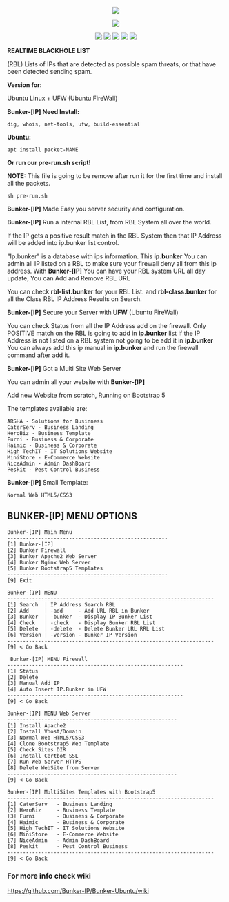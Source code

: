  <p align="center">
  <img src="https://dnsbl.evilnet.org/assets/img/bunker-ip-small-logo.png">
</p>

 
<p align="center">
  <img src="https://img.shields.io/badge/Bunker_IP-v1.1_BETA-BETA">
</p>


<p align="center">
  <img src="https://img.shields.io/badge/Maintained%3F-Yes-green?style=for-the-badge">
  <img src="https://img.shields.io/github/license/Bunker-IP/Bunker-Ubuntu?style=for-the-badge">
  <img src="https://img.shields.io/github/stars/Bunker-IP/Bunker-Ubuntu?style=for-the-badge">
  <img src="https://img.shields.io/github/forks/Bunker-IP/Bunker-Ubuntu?color=teal&style=for-the-badge">
  <img src="https://img.shields.io/github/issues/Bunker-IP/Bunker-Ubuntu?color=violet&style=for-the-badge">
</p>


**REALTIME BLACKHOLE LIST**

(RBL) Lists of IPs that are detected as possible spam threats, or that have been detected sending spam.

**Version for:** 

Ubuntu Linux + UFW (Ubuntu FireWall)

**Bunker-[IP] Need Install:** 

``` 
dig, whois, net-tools, ufw, build-essential 
```

**Ubuntu:** 

```
apt install packet-NAME
```

**Or run our pre-run.sh script!**

**NOTE:** This file is going to be remove after run it for the first time and install all the packets.

```
sh pre-run.sh
```

**Bunker-[IP]** Made Easy you server security and configuration.

**Bunker-[IP]** Run a internal RBL List, from RBL System all over the world.

If the IP gets a positive result match in the RBL System then that IP Address will be added into ip.bunker list control.

"Ip.bunker" is a database with ips information.
This **ip.bunker** You can admin all IP listed on a RBL to make sure your firewall deny all from this ip address.
With **Bunker-[IP]** You can have your RBL system URL all day update, You can Add and Remove RBL URL

You can check **rbl-list.bunker** for your RBL List.
and **rbl-class.bunker** for all the Class RBL IP Address Results on Search.

**Bunker-[IP]** Secure your Server with **UFW** (Ubuntu FireWall)

You can check Status from all the IP Address add on the firewall.
Only POSITIVE match on the RBL is going to add in **ip.bunker** list
If the IP Address is not listed on a RBL system not going to be add it in **ip.bunker**
You can always add this ip manual in **ip.bunker** and run the firewall command after add it.

**Bunker-[IP]** Got a Multi Site Web Server

You can admin all your website with **Bunker-[IP]**

Add new Website from scratch, Running on Bootstrap 5

The templates available are:

```
ARSHA - Solutions for Businness
CaterServ - Business Landing
HeroBiz - Business Template
Furni - Business & Corporate
Haimic - Business & Corporate
High TechIT - IT Solutions Website
MiniStore - E-Commerce Website
NiceAdmin - Admin DashBoard
Peskit - Pest Control Business
```

**Bunker-[IP]** Small Template: 

```
Normal Web HTML5/CSS3
```


## BUNKER-[IP] MENU OPTIONS


```
Bunker-[IP] Main Menu 
----------------------------------------------------
[1] Bunker-[IP]
[2] Bunker Firewall
[3] Bunker Apache2 Web Server
[4] Bunker Nginx Web Server
[5] Bunker Bootstrap5 Templates
----------------------------------------------------
[9] Exit

```

```
Bunker-[IP] MENU
-------------------------------------------------------------------
[1] Search  | IP Address Search RBL
[2] Add     | -add     - Add URL RBL in Bunker
[3] Bunker  | -bunker  - Display IP Bunker List
[4] Check   | -check   - Display Bunker RBL List
[5] Delete  | -delete  - Delete Bunker URL RRL List
[6] Version | -version - Bunker IP Version
-------------------------------------------------------------------
[9] < Go Back

```

```
 Bunker-[IP] MENU Firewall
---------------------------------------------------------
[1] Status
[2] Delete
[3] Manual Add IP
[4] Auto Insert IP.Bunker in UFW
---------------------------------------------------------
[9] < Go Back

```

```
Bunker-[IP] MENU Web Server
-------------------------------------------------------
[1] Install Apache2
[2] Install Vhost/Domain
[3] Normal Web HTML5/CSS3
[4] Clone Bootstrap5 Web Template
[5] Check Sites DIR
[6] Install Certbot SSL
[7] Run Web Server HTTPS
[8] Delete WebSite from Server
-------------------------------------------------------
[9] < Go Back

```

```
Bunker-[IP] MultiSites Templates with Bootstrap5
-------------------------------------------------------------------
[1] CaterServ   - Business Landing
[2] HeroBiz     - Business Template
[3] Furni       - Business & Corporate
[4] Haimic      - Business & Corporate
[5] High TechIT - IT Solutions Website
[6] MiniStore   - E-Commerce Website
[7] NiceAdmin   - Admin DashBoard
[8] Peskit      - Pest Control Business
-------------------------------------------------------------------
[9] < Go Back

```

### For more info check wiki

https://github.com/Bunker-IP/Bunker-Ubuntu/wiki
